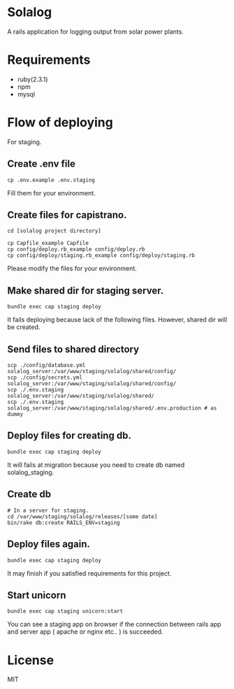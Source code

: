 # Solalog
A rails application for logging output from solar power plants.

# Requirements
* ruby(2.3.1)
* npm
* mysql

# Flow of deploying
For staging.
## Create .env file
```
cp .env.example .env.staging
```
Fill them for your environment.

## Create files for capistrano.
```
cd [solalog project directory]

cp Capfile_example Capfile
cp config/deploy.rb_example config/deploy.rb
cp config/deploy/staging.rb_example config/deploy/staging.rb
```

Please modify the files for your environment.

## Make shared dir for staging server.
```
bundle exec cap staging deploy
```
It fails deploying because lack of the following files.
However, shared dir will be created.

## Send files to shared directory
```
scp ./config/database.yml solalog_server:/var/www/staging/solalog/shared/config/
scp ./config/secrets.yml  solalog_server:/var/www/staging/solalog/shared/config/
scp ./.env.staging        solalog_server:/var/www/staging/solalog/shared/
scp ./.env.staging        solalog_server:/var/www/staging/solalog/shared/.env.production # as dummy
```

## Deploy files for creating db.
```
bundle exec cap staging deploy
```
It will fails at migration because you need to create db named solalog_staging.

## Create db
```
# In a server for staging.
cd /var/www/staging/solalog/releases/[some date]
bin/rake db:create RAILS_ENV=staging
```

## Deploy files again.
```
bundle exec cap staging deploy
```
It may finish if you satisfied requirements for this project.

## Start unicorn
```
bundle exec cap staging unicorn:start
```
You can see a staging app on browser if the connection between rails app and server app ( apache or nginx etc.. ) is succeeded.

# License
MIT
